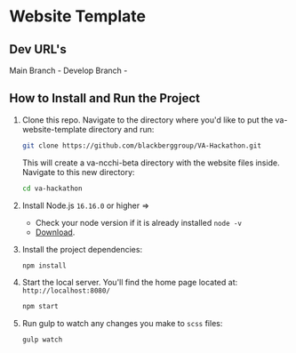 # Website Template


## Dev URL's
Main Branch - 
Develop Branch - 

## How to Install and Run the Project
1. Clone this repo. Navigate to the directory where you'd like to put the va-website-template directory and run:
    ```bash
    git clone https://github.com/blackberggroup/VA-Hackathon.git
    
    ```
    
    This will create a va-ncchi-beta directory with the website files inside. Navigate to this new directory:
    ```bash
    cd va-hackathon
    ```

1. Install Node.js `16.16.0` or higher =>
    * Check your node version if it is already installed `node -v`
    * [Download](https://nodejs.org/en/).    

1. Install the project dependencies:
    ```bash
    npm install
    ```
    
1. Start the local server. You'll find the home page located at: `http://localhost:8080/`
    ```bash
    npm start
    ```

1. Run gulp to watch any changes you make to `scss` files:
    ```bash
    gulp watch
